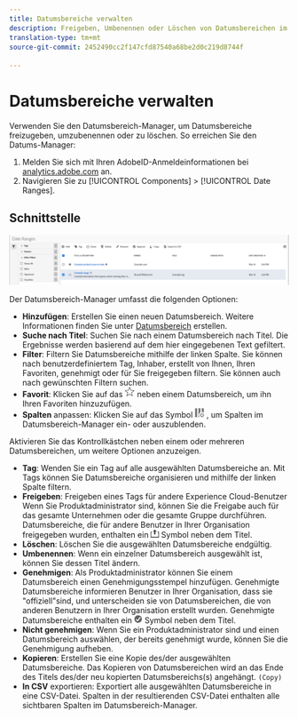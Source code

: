 ```yaml
---
title: Datumsbereiche verwalten
description: Freigeben, Umbenennen oder Löschen von Datumsbereichen im Arbeitsbereich für Analysen.
translation-type: tm+mt
source-git-commit: 2452490cc2f147cfd87540a68be2d0c219d8744f

---
```



# Datumsbereiche verwalten

Verwenden Sie den Datumsbereich-Manager, um Datumsbereiche freizugeben, umzubenennen oder zu löschen. So erreichen Sie den Datums-Manager:

1. Melden Sie sich mit Ihren AdobeID-Anmeldeinformationen bei [analytics.adobe.com](https://analytics.adobe.com) an.
1. Navigieren Sie zu [!UICONTROL Components] > [!UICONTROL Date Ranges].

## Schnittstelle

![Benutzeroberfläche](../assets/date-range-ui.png)

Der Datumsbereich-Manager umfasst die folgenden Optionen:

* **Hinzufügen**: Erstellen Sie einen neuen Datumsbereich. Weitere Informationen finden Sie unter [Datumsbereich](create.md) erstellen.
* **Suche nach Titel**: Suchen Sie nach einem Datumsbereich nach Titel. Die Ergebnisse werden basierend auf dem hier eingegebenen Text gefiltert.
* **Filter**: Filtern Sie Datumsbereiche mithilfe der linken Spalte. Sie können nach benutzerdefiniertem Tag, Inhaber, erstellt von Ihnen, Ihren Favoriten, genehmigt oder für Sie freigegeben filtern. Sie können auch nach gewünschten Filtern suchen.
* **Favorit**: Klicken Sie auf das ![Sternsymbol](../assets/star.png) neben einem Datumsbereich, um ihn Ihren Favoriten hinzuzufügen.
* **Spalten** anpassen: Klicken Sie auf das Symbol ![Spalten](../assets/columns.png) , um Spalten im Datumsbereich-Manager ein- oder auszublenden.

Aktivieren Sie das Kontrollkästchen neben einem oder mehreren Datumsbereichen, um weitere Optionen anzuzeigen.

* **Tag**: Wenden Sie ein Tag auf alle ausgewählten Datumsbereiche an. Mit Tags können Sie Datumsbereiche organisieren und mithilfe der linken Spalte filtern.
* **Freigeben**: Freigeben eines Tags für andere Experience Cloud-Benutzer Wenn Sie Produktadministrator sind, können Sie die Freigabe auch für das gesamte Unternehmen oder die gesamte Gruppe durchführen. Datumsbereiche, die für andere Benutzer in Ihrer Organisation freigegeben wurden, enthalten ein ![freigegebenes](../assets/shared.png) Symbol neben dem Titel.
* **Löschen**: Löschen Sie die ausgewählten Datumsbereiche endgültig.
* **Umbenennen**: Wenn ein einzelner Datumsbereich ausgewählt ist, können Sie dessen Titel ändern.
* **Genehmigen**: Als Produktadministrator können Sie einem Datumsbereich einen Genehmigungsstempel hinzufügen. Genehmigte Datumsbereiche informieren Benutzer in Ihrer Organisation, dass sie &quot;offiziell&quot;sind, und unterscheiden sie von Datumsbereichen, die von anderen Benutzern in Ihrer Organisation erstellt wurden. Genehmigte Datumsbereiche enthalten ein ![genehmigtes](../assets/approved.png) Symbol neben dem Titel.
* **Nicht genehmigen**: Wenn Sie ein Produktadministrator sind und einen Datumsbereich auswählen, der bereits genehmigt wurde, können Sie die Genehmigung aufheben.
* **Kopieren**: Erstellen Sie eine Kopie des/der ausgewählten Datumsbereiche. Das Kopieren von Datumsbereichen wird an das Ende des Titels des/der neu kopierten Datumsbereichs(s) angehängt. `(Copy)`
* **In CSV** exportieren: Exportiert alle ausgewählten Datumsbereiche in eine CSV-Datei. Spalten in der resultierenden CSV-Datei enthalten alle sichtbaren Spalten im Datumsbereich-Manager.
